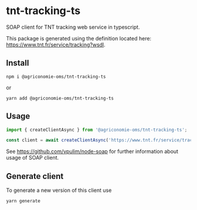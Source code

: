 # tnt-tracking-ts

SOAP client for TNT tracking web service in typescript.

This package is generated using the definition located here: https://www.tnt.fr/service/tracking?wsdl.

## Install

```shell
npm i @agriconomie-oms/tnt-tracking-ts
```

or

```shell
yarn add @agriconomie-oms/tnt-tracking-ts
```

## Usage

```typescript
import { createClientAsync } from '@agriconomie-oms/tnt-tracking-ts';

const client = await createClientAsync('https://www.tnt.fr/service/tracking?wsdl');
```

See https://github.com/vpulim/node-soap for further information about usage of SOAP client.

## Generate client

To generate a new version of this client use

```shell
yarn generate
```
